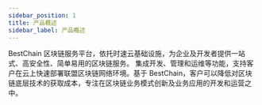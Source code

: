 ```yaml
---
sidebar_position: 1
title: 产品概述
sidebar_label: 产品概述
---
```


BestChain 区块链服务平台，依托时速云基础设施，为企业及开发者提供一站式、高安全性、简单易用的区块链服务。 集成开发、管理和运维等功能，支持客户在云上快速部署联盟区块链网络环境。基于 BestChain，客户可以降低对区块链底层技术的获取成本，专注在区块链业务模式创新及业务应用的开发和运营之中。
